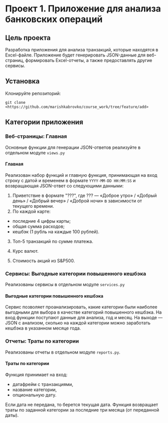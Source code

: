 # Проект 1. Приложение для анализа банковских операций

## Цель проекта

Разработка приложения для анализа транзакций, которые находятся в Excel-файле. Приложение будет генерировать JSON-данные для веб-страниц, формировать Excel-отчеты, а также предоставлять другие сервисы.

## Установка
Клонируйте репозиторий:
    
    git clone <https://github.com/marishkabrovko/course_work/tree/feature/add>


## Категории приложения

### Веб-страницы: Главная

Основные функции для генерации JSON-ответов реализуйте в отдельном модуле
`views.py`
#### Главная
Реализован набор функций и главную функция, принимающая на вход строку с датой и временем в формате 
`YYYY-MM-DD HH:MM:SS` и возвращающая JSON-ответ со следующими данными:
1) Приветствие в формате "???", где ???
 — «Доброе утро» / «Добрый день» / «Добрый вечер» / «Доброй ночи» в зависимости от текущего времени.
2) По каждой карте:
- последние 4 цифры карты;
- общая сумма расходов;
- кешбэк (1 рубль на каждые 100 рублей).

3) Топ-5 транзакций по сумме платежа.

4) Курс валют.
5) Стоимость акций из S&P500.

### Сервисы: Выгодные категории повышенного кешбэка
Реализованы сервисы в отдельном модуле `services.py`
#### Выгодные категории повышенного кешбэка
Сервис позволяет проанализировать, какие категории были наиболее выгодными для выбора в качестве категорий повышенного кешбэка. 
На вход функции поступают данные для анализа, год и месяц.
На выходе — JSON с анализом, сколько на каждой категории можно заработать кешбэка в указанном месяце года.

### Отчеты: Траты по категории
Реализованы отчеты в отдельном модуле `reports.py`.
#### Траты по категории
Функция принимает на вход:
- датафрейм с транзакциями,
- название категории,
- опциональную дату.

Если дата не передана, то берется текущая дата.
Функция возвращает траты по заданной категории за последние три месяца (от переданной даты).